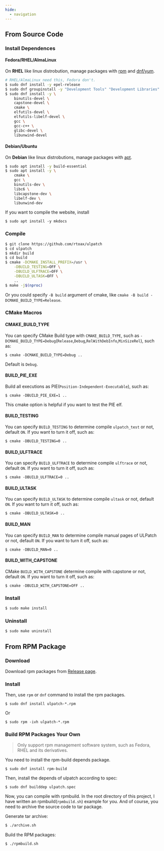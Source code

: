 ```yaml
---
hide:
  - navigation
---
```


## From Source Code

### Install Dependences

#### Fedora/RHEL/AlmaLinux

On **RHEL** like linux distrobution, manage packages with [rpm](https://github.com/rpm-software-management) and [dnf/yum](https://github.com/rpm-software-management/dnf).

```bash
# RHEL/AlmaLinux need this, Fedora don't.
$ sudo dnf install -y epel-release
$ sudo dnf groupinstall -y "Development Tools" "Development Libraries"
$ sudo dnf install -y \
	binutils-devel \
	capstone-devel \
	cmake \
	elfutils-devel \
	elfutils-libelf-devel \
	gcc \
	gcc-c++ \
	glibc-devel \
	libunwind-devel
```


#### Debian/Ubuntu

On **Debian** like linux distrobutions, manage packages with [apt](https://salsa.debian.org/apt-team/apt).

```bash
$ sudo apt install -y build-essential
$ sudo apt install -y \
	cmake \
	gcc \
	binutils-dev \
	libc6 \
	libcapstone-dev \
	libelf-dev \
	libunwind-dev
```

If you want to compile the website, install

```
$ sudo apt install -y mkdocs
```


### Compile

```bash
$ git clone https://github.com/rtoax/ulpatch
$ cd ulpatch
$ mkdir build
$ cd build
$ cmake -DCMAKE_INSTALL_PREFIX=/usr \
	-DBUILD_TESTING=OFF \
	-DBUILD_ULFTRACE=OFF \
	-DBUILD_ULTASK=OFF \
	..
$ make -j$(nproc)
```

Or you could specify `-B build` argument of cmake, like `cmake -B build -DCMAKE_BUILD_TYPE=Release`.


### CMake Macros

#### CMAKE_BUILD_TYPE

You can specify CMake Build type with `CMAKE_BUILD_TYPE`, such as `-DCMAKE_BUILD_TYPE=Debug`(`Release`,`Debug`,`RelWithDebInfo`,`MinSizeRel`), such as:

```
$ cmake -DCMAKE_BUILD_TYPE=Debug ..
```

Default is `Debug`.


#### BUILD_PIE_EXE

Build all executions as PIE(`Position-Independent-Executable`), such as:

```
$ cmake -DBUILD_PIE_EXE=1 ..
```

This cmake option is helpful if you want to test the PIE elf.


#### BUILD_TESTING

You can specify `BUILD_TESTING` to determine compile `ulpatch_test` or not, default `ON`.
If you want to turn it off, such as:

```
$ cmake -DBUILD_TESTING=0 ..
```

#### BUILD_ULFTRACE

You can specify `BUILD_ULFTRACE` to determine compile `ulftrace` or not, default `ON`.
If you want to turn it off, such as:

```
$ cmake -DBUILD_ULFTRACE=0 ..
```

#### BUILD_ULTASK

You can specify `BUILD_ULTASK` to determine compile `ultask` or not, default `ON`.
If you want to turn it off, such as:

```
$ cmake -DBUILD_ULTASK=0 ..
```

#### BUILD_MAN

You can specify `BUILD_MAN` to determine compile manual pages of ULPatch or not, default `ON`.
If you want to turn it off, such as:

```
$ cmake -DBUILD_MAN=0 ..
```

#### BUILD_WITH_CAPSTONE

CMake `BUILD_WITH_CAPSTONE` determine compile with capstone or not, default `ON`.
If you want to turn it off, such as:

```
$ cmake -DBUILD_WITH_CAPSTONE=OFF ..
```


### Install

```bash
$ sudo make install
```

### Uninstall

```bash
$ sudo make uninstall
```


## From RPM Package

### Download

Download rpm packages from [Release page](https://github.com/Rtoax/ulpatch/releases).

### Install

Then, use `rpm` or `dnf` command to install the rpm packages.

```
$ sudo dnf install ulpatch-*.rpm
```

Or

```
$ sudo rpm -ivh ulpatch-*.rpm
```

### Build RPM Packages Your Own

> Only support rpm management software system, such as Fedora, RHEL and its derivatives.

You need to install the rpm-build depends package.

```
$ sudo dnf install rpm-build
```

Then, install the depends of ulpatch according to spec:

```
$ sudo dnf builddep ulpatch.spec
```

Now, you can compile with rpmbuild. In the root directory of this project, I have written an rpmbuild(`rpmbuild.sh`) example for you. And of course, you need to archive the source code to tar package.

Generate tar archive:

```bash
$ ./archive.sh
```

Build the RPM packages:

```bash
$ ./rpmbuild.sh
```

